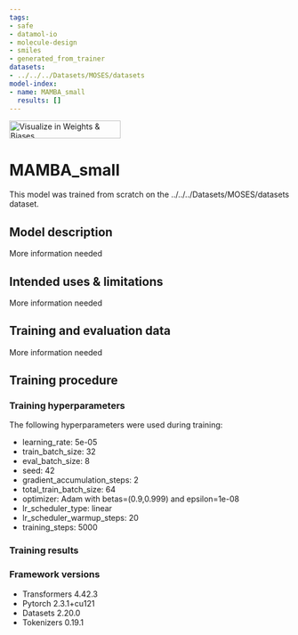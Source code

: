 ```yaml
---
tags:
- safe
- datamol-io
- molecule-design
- smiles
- generated_from_trainer
datasets:
- ../../../Datasets/MOSES/datasets
model-index:
- name: MAMBA_small
  results: []
---
```


<!-- This model card has been generated automatically according to the information the Trainer had access to. You
should probably proofread and complete it, then remove this comment. -->

[<img src="https://raw.githubusercontent.com/wandb/assets/main/wandb-github-badge-28.svg" alt="Visualize in Weights & Biases" width="200" height="32"/>](None)
# MAMBA_small

This model was trained from scratch on the ../../../Datasets/MOSES/datasets dataset.

## Model description

More information needed

## Intended uses & limitations

More information needed

## Training and evaluation data

More information needed

## Training procedure

### Training hyperparameters

The following hyperparameters were used during training:
- learning_rate: 5e-05
- train_batch_size: 32
- eval_batch_size: 8
- seed: 42
- gradient_accumulation_steps: 2
- total_train_batch_size: 64
- optimizer: Adam with betas=(0.9,0.999) and epsilon=1e-08
- lr_scheduler_type: linear
- lr_scheduler_warmup_steps: 20
- training_steps: 5000

### Training results



### Framework versions

- Transformers 4.42.3
- Pytorch 2.3.1+cu121
- Datasets 2.20.0
- Tokenizers 0.19.1
